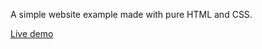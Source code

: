 A simple website example made with pure HTML and CSS.

[Live demo](https://feliposz.github.io/web-example/)

